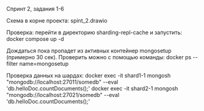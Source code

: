 Спринт 2, задания 1-6

Схема в корне проекта:
spint_2.drawio

Проверка:
перейти в директорию sharding-repl-cache и запустить:
docker compose up -d

Дождаться пока пропадет из активных контейнер mongosetup (примерно 30 сек).
Проверить можно с помощью команды:
docker ps --filter name=mongosetup

Проверка данных на шардах:
docker exec -it shard1-1 mongosh "mongodb://localhost:27011/somedb" --eval 'db.helloDoc.countDocuments();'
docker exec -it shard2-1 mongosh "mongodb://localhost:27021/somedb" --eval 'db.helloDoc.countDocuments();'
